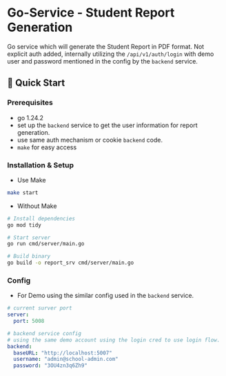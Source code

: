 # Go-Service - Student Report Generation

Go service which will generate the Student Report in PDF format.
Not explicit auth added, internally utilizing the `/api/v1/auth/login` with demo user and password mentioned in the config by the `backend` service.

## 🚀 Quick Start

### Prerequisites
- go 1.24.2
- set up the `backend` service to get the user information for report generation.
- use same auth mechanism or cookie `backend` code.
- `make` for easy access

### Installation & Setup

- Use Make

```bash
make start
```
- Without Make
```bash
# Install dependencies
go mod tidy

# Start server
go run cmd/server/main.go

# Build binary
go build -o report_srv cmd/server/main.go
```

### Config

- For Demo using the similar config used in the `backend` service.
```yaml
# current surver port
server:
  port: 5008

# backend service config
# using the same demo account using the login cred to use login flow.
backend:
  baseURL: "http://localhost:5007"
  username: "admin@school-admin.com"
  password: "3OU4zn3q6Zh9"

```


